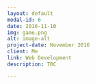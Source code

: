 ```yaml
---
layout: default
modal-id: 6
date: 2016-11-10
img: game.png
alt: image-alt
project-date: November 2016
client: Me
link: Web Development
description: TBC

---
```

